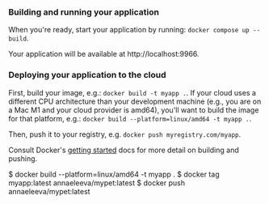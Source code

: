 ### Building and running your application

When you're ready, start your application by running:
`docker compose up --build`.

Your application will be available at http://localhost:9966.

### Deploying your application to the cloud

First, build your image, e.g.: `docker build -t myapp .`.
If your cloud uses a different CPU architecture than your development
machine (e.g., you are on a Mac M1 and your cloud provider is amd64),
you'll want to build the image for that platform, e.g.:
`docker build --platform=linux/amd64 -t myapp .`.

Then, push it to your registry, e.g. `docker push myregistry.com/myapp`.

Consult Docker's [getting started](https://docs.docker.com/go/get-started-sharing/)
docs for more detail on building and pushing.



$ docker build --platform=linux/amd64 -t myapp .
$ docker tag myapp:latest annaeleeva/mypet:latest
$ docker push annaeleeva/mypet:latest
